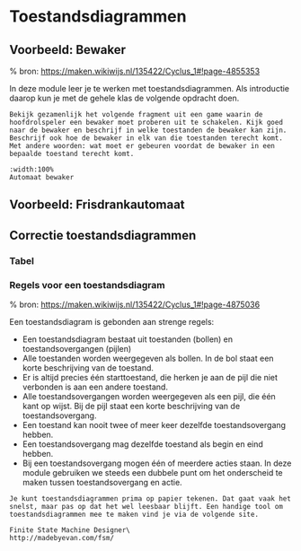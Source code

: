 # Toestandsdiagrammen

## Voorbeeld: Bewaker
% bron: https://maken.wikiwijs.nl/135422/Cyclus_1#!page-4855353

In deze module leer je te werken met toestandsdiagrammen. Als introductie daarop kun je met de gehele klas de volgende opdracht doen.

```{note} Opdracht: toestanden in games
Bekijk gezamenlijk het volgende fragment uit een game waarin de hoofdrolspeler een bewaker moet proberen uit te schakelen. Kijk goed naar de bewaker en beschrijf in welke toestanden de bewaker kan zijn. Beschrijf ook hoe de bewaker in elk van die toestanden terecht komt. Met andere woorden: wat moet er gebeuren voordat de bewaker in een bepaalde toestand terecht komt.
```

```{iframe} https://www.youtube.com/embed/it9t0whAyPg
:width:100%
Automaat bewaker
```

## Voorbeeld: Frisdrankautomaat

## Correctie toestandsdiagrammen

### Tabel
### Regels voor een toestandsdiagram
% bron: https://maken.wikiwijs.nl/135422/Cyclus_1#!page-4875036

Een toestandsdiagram is gebonden aan strenge regels:

- Een toestandsdiagram bestaat uit toestanden (bollen) en toestandsovergangen (pijlen)
- Alle toestanden worden weergegeven als bollen. In de bol staat een korte beschrijving van de toestand.
- Er is altijd precies één starttoestand, die herken je aan de pijl die niet verbonden is aan een andere toestand.
- Alle toestandsovergangen worden weergegeven als een pijl, die één kant op wijst. Bij de pijl staat een korte beschrijving van de toestandsovergang.
- Een toestand kan nooit twee of meer keer dezelfde toestandsovergang hebben.
- Een toestandsovergang mag dezelfde toestand als begin en eind hebben.
- Bij een toestandsovergang mogen één of meerdere acties staan. In deze module gebruiken we steeds een dubbele punt om het onderscheid te maken tussen toestandsovergang en actie.

```{seealso} Toestandsdiagrammen tekenen
Je kunt toestandsdiagrammen prima op papier tekenen. Dat gaat vaak het snelst, maar pas op dat het wel leesbaar blijft. Een handige tool om toestandsdiagrammen mee te maken vind je via de volgende site.

Finite State Machine Designer\
http://madebyevan.com/fsm/
```